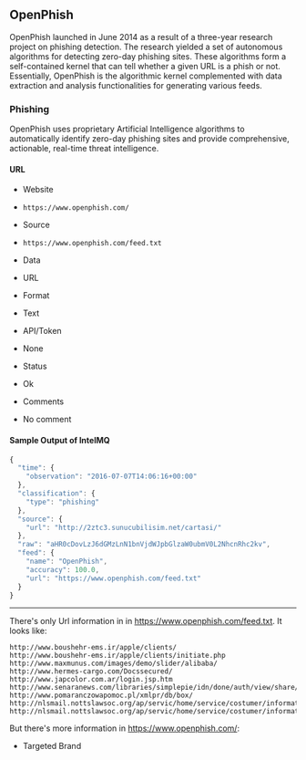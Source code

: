 ## OpenPhish

OpenPhish launched in June 2014 as a result of a three-year research project on
phishing detection. The research yielded a set of autonomous algorithms for
detecting zero-day phishing sites. These algorithms form a self-contained kernel
that can tell whether a given URL is a phish or not. Essentially, OpenPhish is
the algorithmic kernel complemented with data extraction and analysis
functionalities for generating various feeds.

### Phishing

OpenPhish uses proprietary Artificial Intelligence algorithms to automatically
identify zero-day phishing sites and provide comprehensive, actionable,
real-time threat intelligence.

#### URL
>
* Website
 - `https://www.openphish.com/`
* Source
 - `https://www.openphish.com/feed.txt`
* Data
 - URL
* Format
 - Text
* API/Token
 - None
* Status
 - Ok
* Comments
 - No comment

#### Sample Output of IntelMQ

```javascript
{
  "time": {
    "observation": "2016-07-07T14:06:16+00:00"
  },
  "classification": {
    "type": "phishing"
  },
  "source": {
    "url": "http://2ztc3.sunucubilisim.net/cartasi/"
  },
  "raw": "aHR0cDovLzJ6dGMzLnN1bnVjdWJpbGlzaW0ubmV0L2NhcnRhc2kv",
  "feed": {
    "name": "OpenPhish",
    "accuracy": 100.0,
    "url": "https://www.openphish.com/feed.txt"
  }
}
```

----

There's only Url information in  in https://www.openphish.com/feed.txt.
It looks like:

    http://www.boushehr-ems.ir/apple/clients/
    http://www.boushehr-ems.ir/apple/clients/initiate.php
    http://www.maxmunus.com/images/demo/slider/alibaba/
    http://www.hermes-cargo.com/Docssecured/
    http://www.japcolor.com.ar/login.jsp.htm
    http://www.senaranews.com/libraries/simplepie/idn/done/auth/view/share/
    http://www.pomaranczowapomoc.pl/xmlpr/db/box/
    http://nlsmail.nottslawsoc.org/ap/servic/home/service/costumer/information/check/af09d63c1874c89d929de3a4b98123fe/index/web/a2d01ec0e86accddfd5277a9f87cc4bd/information.php
    http://nlsmail.nottslawsoc.org/ap/servic/home/service/costumer/information/check/af09d63c1874c89d929de3a4b98123fe/index/web/a2d01ec0e86accddfd5277a9f87cc4bd/confirmed.php

But there's more information in https://www.openphish.com/:

* Targeted Brand    
